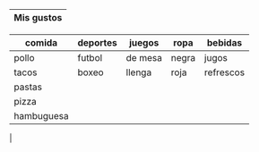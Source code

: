 | Mis gustos | 
|------------| 

| comida | deportes | juegos | ropa | bebidas | 
|--------|----------|--------|-----|---------|
| pollo | futbol | de mesa | negra | jugos | 
| tacos | boxeo | llenga | roja | refrescos|  
| pastas | 
| pizza |
| hambuguesa |
| 
